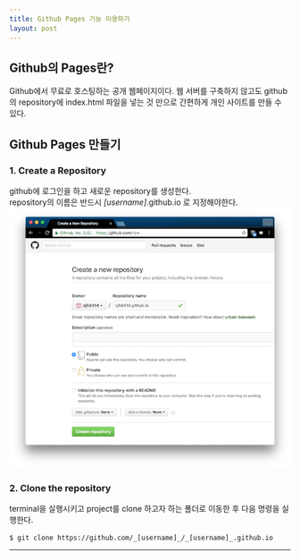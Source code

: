 ```yaml
---
title: Github Pages 기능 이용하기
layout: post
---
```


## Github의 Pages란?
Github에서 무료로 호스팅하는 공개 웹페이지이다. 웹 서버를 구축하지 않고도 github의 repository에 index.html 파일을 넣는 것 만으로 간편하게 개인 사이트를 만들 수 있다.

## Github Pages 만들기  

### 1. Create a Repository  
github에 로그인을 하고 새로운 repository를 생성한다.  
repository의 이름은 반드시 _[username]_.github.io 로 지정해야한다.  
![New Repository](/images/githubpages/githubpages_new.png)  

### 2. Clone the repository  
terminal을 실행시키고 project를 clone 하고자 하는 폴더로 이동한 후 다음 명령을 실행한다.  
```
$ git clone https://github.com/_[username]_/_[username]_.github.io
```

-----------------------

<!--
### 3. Create an index.html
clone한 project 폴더로 이동한다.  
```
$ cd _[username]_.github.io
```
개인 사이트에 보여질 index.html을 작성한다.  
```
$ echo "Hello World" > index.html
```

### 4. Push
작성한 index.html을 commit, push한다.  
```
$ git add --all  
$ git commit -m "Initialize Github Pages"  
$ git push -u origin master  
```

https://_[username]_.github.io 주소로 확인한다.  
![New Repository](/images/githubpages/githubpages_result.png)  

### 5. 참고 자료
<https://pages.github.com>



-->